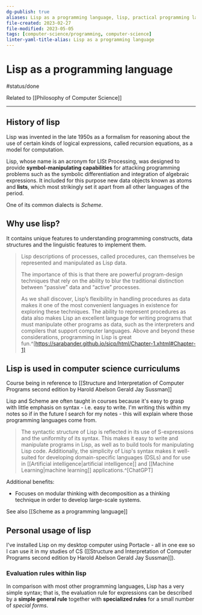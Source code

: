 ```yaml
---
dg-publish: true
aliases: Lisp as a programming language, lisp, practical programming language, Lisp
file-created: 2023-02-27
file-modified: 2023-05-05
tags: [computer-science/programming, computer-science]
linter-yaml-title-alias: Lisp as a programming language
---
```


# Lisp as a programming language

#status/done

Related to [[Philosophy of Computer Science]]

---

## History of lisp

Lisp was invented in the late 1950s as a formalism for reasoning about the use of certain kinds of logical expressions, called recursion equations, as a model for computation.

Lisp, whose name is an acronym for LISt Processing, was designed to provide **symbol-manipulating capabilities** for attacking programming problems such as the symbolic differentiation and integration of algebraic expressions. It included for this purpose new data objects known as atoms and **lists**, which most strikingly set it apart from all other languages of the period.

One of its common dialects is *Scheme*.

## Why use lisp?

It contains unique features to understanding programming constructs, data structures and the linguistic features to implement them.

> Lisp descriptions of processes, called procedures, can themselves be represented and manipulated as Lisp data.
>
> The importance of this is that there are powerful program-design techniques that rely on the ability to blur the traditional distinction between “passive” data and “active” processes.
>
> As we shall discover, Lisp’s flexibility in handling procedures as data makes it one of the most convenient languages in existence for exploring these techniques. The ability to represent procedures as data also makes Lisp an excellent language for writing programs that must manipulate other programs as data, such as the interpreters and compilers that support computer languages. Above and beyond these considerations, programming in Lisp is great fun.^[https://sarabander.github.io/sicp/html/Chapter-1.xhtml#Chapter-1]

## Lisp is used in computer science curriculums

Course being in reference to [[Structure and Interpretation of Computer Programs second edition by Harold Abelson Gerald Jay Sussman]]

Lisp and Scheme are often taught in courses because it's easy to grasp with little emphasis on syntax - i.e. easy to write. I'm writing this within my notes so if in the future I search for my notes - this will explain where those programming languages come from.

> The syntactic structure of Lisp is reflected in its use of S-expressions and the uniformity of its syntax. This makes it easy to write and manipulate programs in Lisp, as well as to build tools for manipulating Lisp code. Additionally, the simplicity of Lisp's syntax makes it well-suited for developing domain-specific languages (DSLs) and for use in [[Artificial intelligence|artificial intelligence]] and [[Machine Learning|machine learning]] applications.^[ChatGPT]

Additional benefits:

- Focuses on modular thinking with decomposition as a thinking technique in order to develop large-scale systems.

See also [[Scheme as a programming language]]

## Personal usage of lisp

I've installed Lisp on my desktop computer using Portacle - all in one exe so I can use it in my studies of CS ([[Structure and Interpretation of Computer Programs second edition by Harold Abelson Gerald Jay Sussman]]).

### Evaluation rules within lisp

In comparison with most other programming languages, Lisp has a very simple syntax; that is, the evaluation rule for expressions can be described by a **simple general rule** together with **specialized rules** for a small number of *special forms*.
